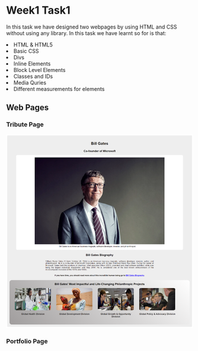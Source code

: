 # Week1 Task1
In this task we have designed two webpages by using HTML and CSS without using any library. In this task we have learnt so for is that:<br>
<li>HTML & HTML5</li>
<li>Basic CSS</li>
<li>Divs</li>
<li>Inline Elements</li>
<li>Block Level Elements</li>
<li>Classes and IDs</li>
<li>Media Quries</li>
<li>Different measurements for elements</li>

## Web Pages
### Tribute Page
![Tribute Page](https://github.com/mrehanali127/Rehan_FYP/blob/main/Week1/Tribute%20Page.png)
### Portfolio Page



